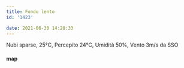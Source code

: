 ```yaml
---
title: Fondo lento
id: '1423'

date: 2021-06-30 14:20:33
---
```


Nubi sparse, 25°C, Percepito 24°C, Umidità 50%, Vento 3m/s da SSO

<!-- ![image](/images/2021/08/20210630-activity-map_huf19ea9c19fc02142fad4a23f65269837_69473_700x0_resize_box_3.png) -->

#### map
